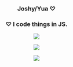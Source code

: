 <h3 align="center">Joshy/Yua ♡</h3>
<h3 align="center">♡ I code things in JS. </h3>

<p align="center"><img align="center"
    <img src="https://wallpaperaccess.com/full/2641049.gif">
</p>

<p align="center"><img align="center"
        src="https://github-readme-stats.vercel.app/api?username=ThatJsh&hide=contribs,prs&show_icons=true&bg_color=30,e96443,904e95&title_color=fff&text_color=fff"
<p align="center">

<p align="center">
    <img src="https://discord.c99.nl/widget/theme-2/765672517297766462.png" />
</p>

<p align = "center"><img align="center"
         src"https://github-readme-stats.vercel.app/api?username=ThatJsh" />
</p>               
